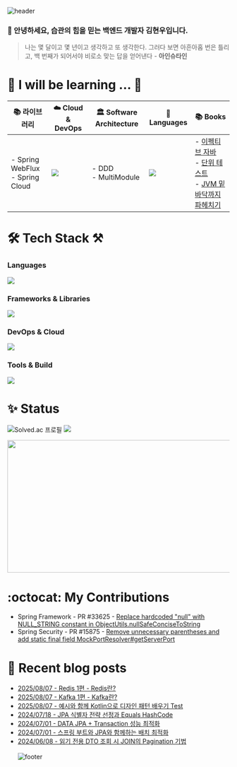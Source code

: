 
![header](https://capsule-render.vercel.app/api?type=waving&color=gradient&height=250&section=header&text=nomoreFt&fontSize=80&animation=fadeIn&fontAlignY=40&desc=Backend%20Developer%20|%20Habit-Driven%20Growth&descAlignY=55&descAlign=50)
### 👋 안녕하세요, 습관의 힘을 믿는 백엔드 개발자 김현우입니다.

> 나는 몇 달이고 몇 년이고 생각하고 또 생각한다. 그러다 보면 아흔아홉 번은 틀리고, 백 번째가 되어서야 비로소 맞는 답을 얻어낸다 - **아인슈타인**

<h1>🌱 I will be learning ... 🌳</h1>

| 📚 **라이브러리**| ☁️ **Cloud & DevOps**| 🏛 **Software Architecture**| 🚀 **Languages**| 📚 **Books**|
|-|-|-|-|-|
| - Spring WebFlux<br>- Spring Cloud| <a href="https://skillicons.dev"><img src="https://skillicons.dev/icons?i=aws,kubernetes,kafka&perline=3" /></a> | - DDD<br>- MultiModule<br> | <a href="https://skillicons.dev"><img src="https://skillicons.dev/icons?i=go,kotlin&perline=2" /></a> | - [이펙티브 자바](https://product.kyobobook.co.kr/detail/S000001033066)<br>- [단위 테스트](https://product.kyobobook.co.kr/detail/S000001805070)<br>- [JVM 밑바닥까지 파헤치기](https://product.kyobobook.co.kr/detail/S000213057051) |

<h1>🛠 Tech Stack ⚒</h1>

### Languages
<p align="left">
  <a href="https://skillicons.dev">
    <img src="https://skillicons.dev/icons?i=java,kotlin&perline=5" />
  </a>
</p>

### Frameworks & Libraries
<p align="left">
  <a href="https://skillicons.dev">
    <img src="https://skillicons.dev/icons?i=spring,hibernate,axon&perline=5" />
  </a>
</p>

### DevOps & Cloud
<p align="left">
  <a href="https://skillicons.dev">
    <img src="https://skillicons.dev/icons?i=docker,linux,githubactions&perline=5" />
  </a>
</p>

### Tools & Build
<p align="left">
  <a href="https://skillicons.dev">
    <img src="https://skillicons.dev/icons?i=idea,gradle,postman,git,jenkins&perline=5" />
  </a>
</p>

<h1>✨ Status</h1>

![Solved.ac 프로필](http://mazassumnida.wtf/api/v2/generate_badge?boj=hy2wo2) 
![](http://github-profile-summary-cards.vercel.app/api/cards/stats?username=nomoreFt&&theme=slateorange)

<a href="https://github.com/devxb/gitanimals">
    <img src = "https://render.gitanimals.org/farms/{nomoreFt}" width="800" height="300"/>
</a>

<h1>:octocat: My Contributions </h1>

- Spring Framework - PR #33625 - [Replace hardcoded "null" with NULL_STRING constant in ObjectUtils.nullSafeConciseToString](https://github.com/spring-projects/spring-framework/pull/33625)<br>
- Spring Security - PR #15875 - [Remove unnecessary parentheses and add static final field MockPortResolver#getServerPort](https://github.com/spring-projects/spring-security/pull/15875)

<h1>🎇 Recent blog posts</h1>

* [2025/08/07 - Redis 1편 - Redis란?](https://nomoreFt.github.io/study/redis/2025-08-07-redis_1/) <br/>
* [2025/08/07 - Kafka 1편 - Kafka란?](https://nomoreFt.github.io/study/kafka/2025-08-07-kafka_1/) <br/>
* [2025/08/07 - 예시와 함께 Kotlin으로 디자인 패턴 배우기 Test](https://nomoreFt.github.io/study/design-pattern/2025-08-07-design-pattern_1/) <br/>
* [2024/07/18 - JPA 식별자 전략 선정과 Equals HashCode](https://nomoreFt.github.io/study/jpa/2024-07-18-jpa_12/) <br/>
* [2024/07/01 - DATA JPA + Transaction 성능 최적화](https://nomoreFt.github.io/study/jpa/2024-07-01-jpa_11/) <br/>
* [2024/07/01 - 스프링 부트와 JPA와 함께하는 배치 최적화](https://nomoreFt.github.io/study/jpa/2024-07-01-jpa_10/) <br/>
* [2024/06/08 - 읽기 전용 DTO 조회 시 JOIN의 Pagination 기법](https://nomoreFt.github.io/study/jpa/2024-06-08-jpa_9/) <br/>
<br>![footer](https://capsule-render.vercel.app/api?type=soft&color=gradient&height=30&section=header&text=&fontSize=90) <br><br><br>

